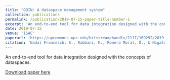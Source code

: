 ```yaml
---
title: "ODIN: A dataspace management system"
collection: publications
permalink: /publication/2019-07-15-paper-title-number-1
excerpt: 'An end-to-end tool for data integration designed with the concepts of dataspaces.'
date: 2019-07-15
venue: 'ISWC'
paperurl: 'https://upcommons.upc.edu/bitstream/handle/2117/169292/2019-ISWC.pdf'
citation: 'Nadal Francesch, S., Rabbani, K., Romero Moral, Ó., & Nigatu, S. T. (2019). ODIN: A dataspace management system. In Proceedings of the ISWC 2019 Satellite Tracks (Posters & Demonstrations, Industry, and Outrageous Ideas): co-located with 18th International Semantic Web Conference (ISWC 2019): Auckland, New Zealand, October 26-30, 2019 (pp. 185-188). CEUR-WS. org.'
---
```

An end-to-end tool for data integration designed with the concepts of dataspaces.

[Download paper here](https://upcommons.upc.edu/bitstream/handle/2117/169292/2019-ISWC.pdf)

